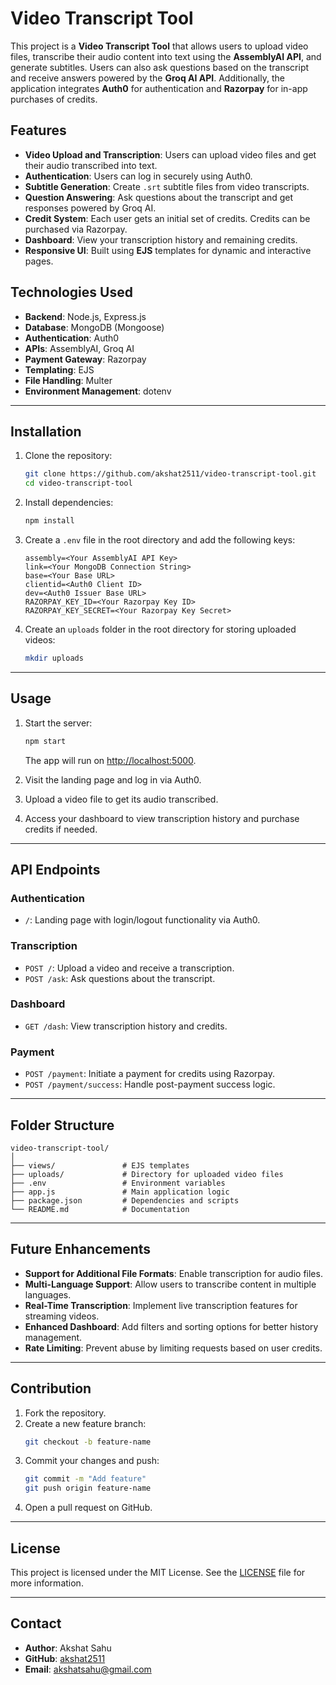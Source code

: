 # Video Transcript Tool

This project is a **Video Transcript Tool** that allows users to upload video files, transcribe their audio content into text using the **AssemblyAI API**, and generate subtitles. Users can also ask questions based on the transcript and receive answers powered by the **Groq AI API**. Additionally, the application integrates **Auth0** for authentication and **Razorpay** for in-app purchases of credits.

## Features

- **Video Upload and Transcription**: Users can upload video files and get their audio transcribed into text.
- **Authentication**: Users can log in securely using Auth0.
- **Subtitle Generation**: Create `.srt` subtitle files from video transcripts.
- **Question Answering**: Ask questions about the transcript and get responses powered by Groq AI.
- **Credit System**: Each user gets an initial set of credits. Credits can be purchased via Razorpay.
- **Dashboard**: View your transcription history and remaining credits.
- **Responsive UI**: Built using **EJS** templates for dynamic and interactive pages.

## Technologies Used

- **Backend**: Node.js, Express.js
- **Database**: MongoDB (Mongoose)
- **Authentication**: Auth0
- **APIs**: AssemblyAI, Groq AI
- **Payment Gateway**: Razorpay
- **Templating**: EJS
- **File Handling**: Multer
- **Environment Management**: dotenv

---

## Installation

1. Clone the repository:
   ```bash
   git clone https://github.com/akshat2511/video-transcript-tool.git
   cd video-transcript-tool
   ```

2. Install dependencies:
   ```bash
   npm install
   ```

3. Create a `.env` file in the root directory and add the following keys:
   ```env
   assembly=<Your AssemblyAI API Key>
   link=<Your MongoDB Connection String>
   base=<Your Base URL>
   clientid=<Auth0 Client ID>
   dev=<Auth0 Issuer Base URL>
   RAZORPAY_KEY_ID=<Your Razorpay Key ID>
   RAZORPAY_KEY_SECRET=<Your Razorpay Key Secret>
   ```

4. Create an `uploads` folder in the root directory for storing uploaded videos:
   ```bash
   mkdir uploads
   ```

---

## Usage

1. Start the server:
   ```bash
   npm start
   ```
   The app will run on [http://localhost:5000](http://localhost:5000).

2. Visit the landing page and log in via Auth0.

3. Upload a video file to get its audio transcribed.

4. Access your dashboard to view transcription history and purchase credits if needed.

---

## API Endpoints

### Authentication
- `/`: Landing page with login/logout functionality via Auth0.

### Transcription
- `POST /`: Upload a video and receive a transcription.
- `POST /ask`: Ask questions about the transcript.

### Dashboard
- `GET /dash`: View transcription history and credits.

### Payment
- `POST /payment`: Initiate a payment for credits using Razorpay.
- `POST /payment/success`: Handle post-payment success logic.

---

## Folder Structure

```
video-transcript-tool/
│
├── views/               # EJS templates
├── uploads/             # Directory for uploaded video files
├── .env                 # Environment variables
├── app.js               # Main application logic
├── package.json         # Dependencies and scripts
└── README.md            # Documentation
```

---

## Future Enhancements

- **Support for Additional File Formats**: Enable transcription for audio files.
- **Multi-Language Support**: Allow users to transcribe content in multiple languages.
- **Real-Time Transcription**: Implement live transcription features for streaming videos.
- **Enhanced Dashboard**: Add filters and sorting options for better history management.
- **Rate Limiting**: Prevent abuse by limiting requests based on user credits.

---

## Contribution

1. Fork the repository.
2. Create a new feature branch:
   ```bash
   git checkout -b feature-name
   ```
3. Commit your changes and push:
   ```bash
   git commit -m "Add feature"
   git push origin feature-name
   ```
4. Open a pull request on GitHub.

---

## License

This project is licensed under the MIT License. See the [LICENSE](LICENSE) file for more information.

---

## Contact

- **Author**: Akshat Sahu  
- **GitHub**: [akshat2511](https://github.com/akshat2511)  
- **Email**: akshatsahu@gmail.com
